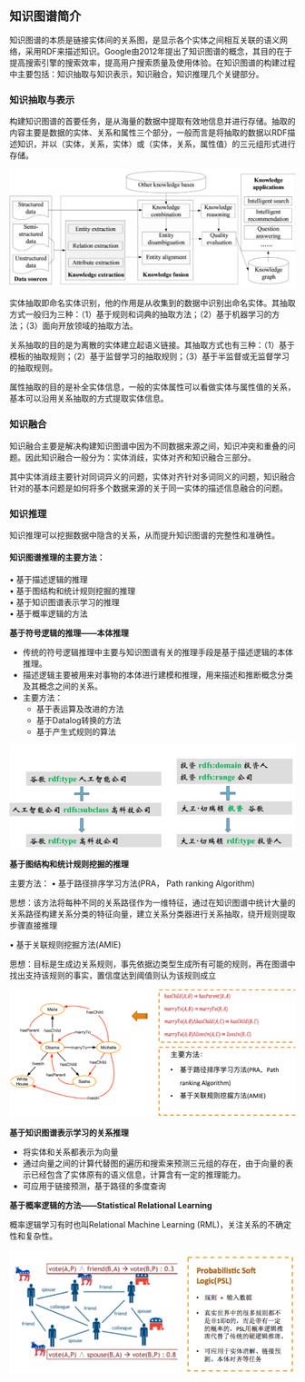 ## 知识图谱简介

知识图谱的本质是链接实体间的关系图，是显示各个实体之间相互关联的语义网络，采用RDF来描述知识。Google由2012年提出了知识图谱的概念，其目的在于提高搜索引擎的搜索效率，提高用户搜索质量及使用体验。在知识图谱的构建过程中主要包括：知识抽取与知识表示，知识融合，知识推理几个关键部分。

### 知识抽取与表示

 构建知识图谱的首要任务，是从海量的数据中提取有效地信息并进行存储。抽取的内容主要是数据的实体、关系和属性三个部分，一般而言是将抽取的数据以RDF描述知识，并以（实体，关系，实体）或（实体，关系，属性值）的三元组形式进行存储。

![知识图谱技术架构](./BJKD20200916000_131.jpg)



实体抽取即命名实体识别，他的作用是从收集到的数据中识别出命名实体。其抽取方式一般归为三种：（1）基于规则和词典的抽取方法；（2）基于机器学习的方法；（3）面向开放领域的抽取方法。

关系抽取的目的是为离散的实体建立起语义链接。其抽取方式也有三种：（1）基于模板的抽取规则；（2）基于监督学习的抽取规则；（3）基于半监督或无监督学习的抽取规则。

 属性抽取的目的是补全实体信息，一般的实体属性可以看做实体与属性值的关系，基本可以沿用关系抽取的方式提取实体信息。

### 知识融合

知识融合主要是解决构建知识图谱中因为不同数据来源之间，知识冲突和重叠的问题。因此知识融合一般分为：实体消歧，实体对齐和知识融合三部分。

其中实体消歧主要针对同词异义的问题，实体对齐针对多词同义的问题，知识融合针对的基本问题是如何将多个数据来源的关于同一实体的描述信息融合的问题。

### 知识推理

 知识推理可以挖掘数据中隐含的关系，从而提升知识图谱的完整性和准确性。
#### 知识图谱推理的主要方法：

• 基于描述逻辑的推理  
• 基于图结构和统计规则挖掘的推理  
• 基于知识图谱表⽰学习的推理  
• 基于概率逻辑的⽅法  

**基于符号逻辑的推理——本体推理**

- 传统的符号逻辑推理中主要与知识图谱有关的推理手段是基于描述逻辑的本体推理。
- 描述逻辑主要被⽤来对事物的本体进⾏建模和推理，⽤来描述和推断概念分类及其概念之间的关系。
- 主要方法：
  - 基于表运算及改进的⽅法
  - 基于Datalog转换的⽅法
  - 基于产⽣式规则的算法

![image-20201016211951519](./image-20201016211951519.png)

**基于图结构和统计规则挖掘的推理**

主要方法：
• 基于路径排序学习⽅法(PRA， Path ranking Algorithm)

思想：该方法将每种不同的关系路径作为一维特征，通过在知识图谱中统计大量的关系路径构建关系分类的特征向量，建立关系分类器进行关系抽取，绕开规则提取步骤直接推理

• 基于关联规则挖掘⽅法(AMIE)

思想：目标是生成边关系规则，事先依据边类型生成所有可能的规则，再在图谱中找出支持该规则的事实，置信度达到阈值则认为该规则成立

![image-20201017135951173](./image-20201017135951173.png)

**基于知识图谱表示学习的关系推理**

- 将实体和关系都表示为向量
- 通过向量之间的计算代替图的遍历和搜索来预测三元组的存在，由于向量的表示已经包含了实体原有的语义信息，计算含有⼀定的推理能⼒。
- 可应⽤于链接预测，基于路径的多度查询

**基于概率逻辑的⽅法——Statistical Relational Learning**

概率逻辑学习有时也叫Relational Machine Learning (RML)，关注关系的不确定性和复杂性。


![image-20201017140032288](./image-20201017140032288.png)
